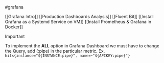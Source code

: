 #grafana

[[Grafana Intro]]
[[Production Dashboards Analysis]]
[[Fluent Bit]]
[[Install Grafana as a Systemd Service on VM]]
[[Install Prometheus & Grafana in Docker]]


>[!IMPORTANT]
>To implement the **ALL** option in Grafana Dashboard we must have to change the Query, add (:pipe) in the particular metric. 
>Ex.
>`hits{instance="${INSTANCE:pipe}", name=~"${APIKEY:pipe}"} `            

